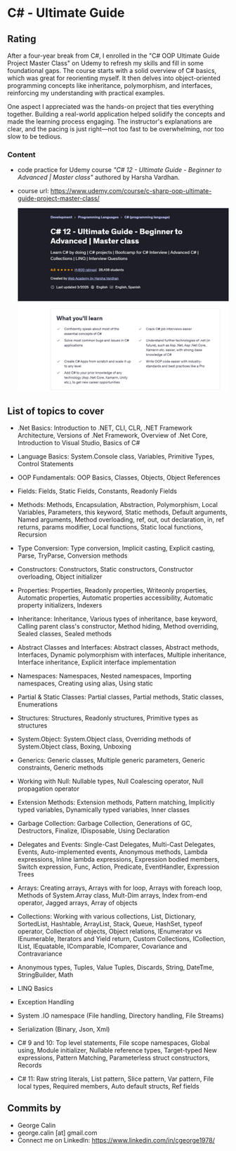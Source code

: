 # C# - Ultimate Guide
## Rating
After a four-year break from C#, I enrolled in the "C# OOP Ultimate Guide Project Master Class" on Udemy to refresh my skills and fill in some foundational gaps. The course starts with a solid overview of C# basics, which was great for reorienting myself. It then delves into object-oriented programming concepts like inheritance, polymorphism, and interfaces, reinforcing my understanding with practical examples.

One aspect I appreciated was the hands-on project that ties everything together. Building a real-world application helped solidify the concepts and made the learning process engaging. The instructor's explanations are clear, and the pacing is just right—not too fast to be overwhelming, nor too slow to be tedious.

### Content
* code practice for Udemy course *"C# 12 - Ultimate Guide - Beginner to Advanced | Master class"* authored by Harsha Vardhan. 
* course url: https://www.udemy.com/course/c-sharp-oop-ultimate-guide-project-master-class/

  <img src="20250326_131244_qTK.png" alt="Course Screenshot" width="900">

## List of topics to cover ##

   - .Net Basics: Introduction to .NET, CLI, CLR, .NET Framework Architecture, Versions of .Net Framework, Overview of .Net Core, Introduction to Visual Studio, Basics of C#

   - Language Basics: System.Console class, Variables, Primitive Types, Control Statements

   - OOP Fundamentals: OOP Basics, Classes, Objects, Object References

   - Fields: Fields, Static Fields, Constants, Readonly Fields

   - Methods: Methods, Encapsulation, Abstraction, Polymorphism, Local Variables, Parameters, this keyword, Static methods, Default arguments, Named arguments, Method overloading, ref, out, out declaration, in, ref returns, params modifier, Local functions, Static local functions, Recursion

   - Type Conversion: Type conversion, Implicit casting, Explicit casting, Parse, TryParse, Conversion methods

   - Constructors: Constructors, Static constructors, Constructor overloading, Object initializer

   - Properties: Properties, Readonly properties, Writeonly properties, Automatic properties, Automatic properties accessibility, Automatic property initializers, Indexers

   - Inheritance: Inheritance, Various types of inheritance, base keyword, Calling parent class's constructor, Method hiding, Method overriding, Sealed classes, Sealed methods

   - Abstract Classes and Interfaces:  Abstract classes, Abstract methods, Interfaces, Dynamic polymorphism with interfaces, Multiple inheritance, Interface inheritance, Explicit interface implementation

   - Namespaces: Namespaces, Nested namespaces, Importing namespaces, Creating using alias, Using static

   - Partial & Static Classes:  Partial classes, Partial methods, Static classes, Enumerations

   - Structures: Structures, Readonly structures, Primitive types as structures

   - System.Object: System.Object class, Overriding methods of System.Object class, Boxing, Unboxing

   - Generics: Generic classes, Multiple generic parameters, Generic constraints, Generic methods

   - Working with Null: Nullable types, Null Coalescing operator, Null propagation operator

   - Extension Methods: Extension methods, Pattern matching, Implicitly typed variables, Dynamically typed variables, Inner classes

   - Garbage Collection: Garbage Collection, Generations of GC, Destructors, Finalize, IDisposable, Using Declaration

   - Delegates and Events: Single-Cast Delegates, Multi-Cast Delegates, Events, Auto-implemented events, Anonymous methods, Lambda expressions, Inline lambda expressions, Expression bodied members, Switch expression, Func, Action, Predicate, EventHandler, Expression Trees

   - Arrays: Creating arrays, Arrays with for loop, Arrays with foreach loop, Methods of System.Array class, Mult-Dim arrays, Index from-end operator, Jagged arrays, Array of objects

   - Collections: Working with various collections, List, Dictionary, SortedList, Hashtable, ArrayList, Stack, Queue, HashSet, typeof operator, Collection of objects, Object relations, IEnumerator vs IEnumerable, Iterators and Yield return, Custom Collections, ICollection, IList, IEquatable, IComparable, IComparer, Covariance and Contravariance

   - Anonymous types, Tuples, Value Tuples, Discards, String, DateTme, StringBuilder, Math

   - LINQ Basics

   - Exception Handling

   - System .IO namespace (File handling, Directory handling, File Streams)

   - Serialization (Binary, Json, Xml)

   - C# 9 and 10: Top level statements, File scope namespaces, Global using, Module initializer, Nullable reference types, Target-typed New expressions, Pattern Matching, Parameterless struct constructors, Records

   - C# 11: Raw string literals, List pattern, Slice pattern, Var pattern, File local types, Required members, Auto default structs, Ref fields

## Commits by
* George Calin
* george.calin [at] gmail.com
* Connect me on LinkedIn: https://www.linkedin.com/in/cgeorge1978/
